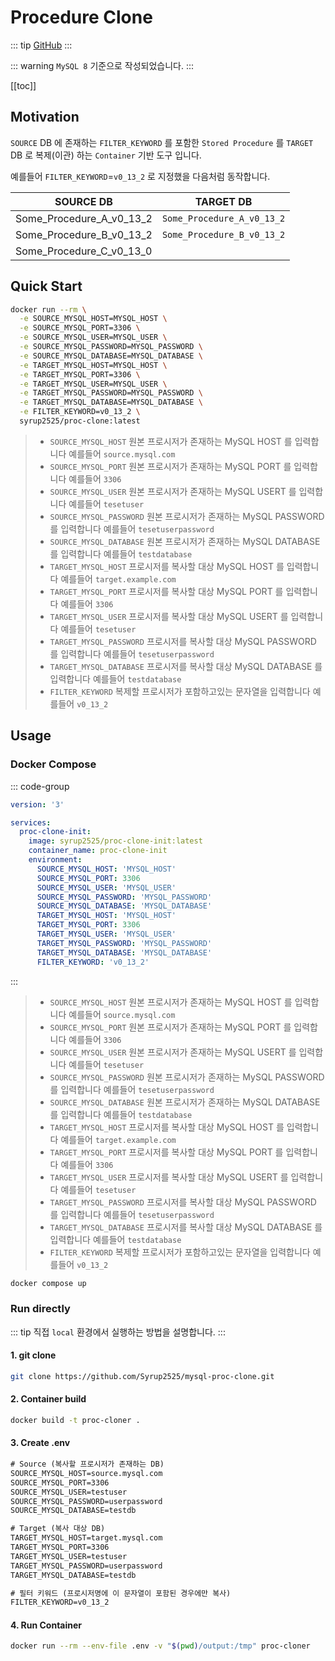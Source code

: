 # Procedure Clone

::: tip
[GitHub](https://github.com/Syrup2525/mysql-proc-clone-init)
:::

::: warning
`MySQL 8` 기준으로 작성되었습니다.
:::

[[toc]]

## Motivation
`SOURCE` DB 에 존재하는 `FILTER_KEYWORD` 를 포함한 `Stored Procedure` 를 `TARGET` DB 로 복제(이관) 하는 `Container` 기반 도구 입니다.

예를들어 `FILTER_KEYWORD`=`v0_13_2` 로 지정했을 다음처럼 동작합니다.

| SOURCE DB | TARGET DB |
| --- | --- |
| Some_Procedure_A_v0_13_2 | `Some_Procedure_A_v0_13_2` |
| Some_Procedure_B_v0_13_2 | `Some_Procedure_B_v0_13_2` |
| Some_Procedure_C_v0_13_0 | |

## Quick Start
``` bash
docker run --rm \
  -e SOURCE_MYSQL_HOST=MYSQL_HOST \
  -e SOURCE_MYSQL_PORT=3306 \
  -e SOURCE_MYSQL_USER=MYSQL_USER \
  -e SOURCE_MYSQL_PASSWORD=MYSQL_PASSWORD \
  -e SOURCE_MYSQL_DATABASE=MYSQL_DATABASE \
  -e TARGET_MYSQL_HOST=MYSQL_HOST \
  -e TARGET_MYSQL_PORT=3306 \
  -e TARGET_MYSQL_USER=MYSQL_USER \
  -e TARGET_MYSQL_PASSWORD=MYSQL_PASSWORD \
  -e TARGET_MYSQL_DATABASE=MYSQL_DATABASE \
  -e FILTER_KEYWORD=v0_13_2 \
  syrup2525/proc-clone:latest
```
> - `SOURCE_MYSQL_HOST` 원본 프로시저가 존재하는 MySQL HOST 를 입력합니다 예를들어 `source.mysql.com`
> - `SOURCE_MYSQL_PORT` 원본 프로시저가 존재하는 MySQL PORT 를 입력합니다 예를들어 `3306`
> - `SOURCE_MYSQL_USER` 원본 프로시저가 존재하는 MySQL USERT 를 입력합니다 예를들어 `tesetuser`
> - `SOURCE_MYSQL_PASSWORD` 원본 프로시저가 존재하는 MySQL PASSWORD 를 입력합니다 예를들어 `tesetuserpassword`
> - `SOURCE_MYSQL_DATABASE` 원본 프로시저가 존재하는 MySQL DATABASE 를 입력합니다 예를들어 `testdatabase`
> - `TARGET_MYSQL_HOST` 프로시저를 복사할 대상 MySQL HOST 를 입력합니다 예를들어 `target.example.com`
> - `TARGET_MYSQL_PORT` 프로시저를 복사할 대상 MySQL PORT 를 입력합니다 예를들어 `3306`
> - `TARGET_MYSQL_USER` 프로시저를 복사할 대상 MySQL USERT 를 입력합니다 예를들어 `tesetuser`
> - `TARGET_MYSQL_PASSWORD` 프로시저를 복사할 대상 MySQL PASSWORD 를 입력합니다 예를들어 `tesetuserpassword`
> - `TARGET_MYSQL_DATABASE` 프로시저를 복사할 대상 MySQL DATABASE 를 입력합니다 예를들어 `testdatabase`
> - `FILTER_KEYWORD` 복제할 프로시저가 포함하고있는 문자열을 입력합니다 예를들어 `v0_13_2`

## Usage
### Docker Compose
::: code-group
``` yaml [docker-compose.yaml]
version: '3'

services:
  proc-clone-init:
    image: syrup2525/proc-clone-init:latest
    container_name: proc-clone-init
    environment:
      SOURCE_MYSQL_HOST: 'MYSQL_HOST'
      SOURCE_MYSQL_PORT: 3306
      SOURCE_MYSQL_USER: 'MYSQL_USER'
      SOURCE_MYSQL_PASSWORD: 'MYSQL_PASSWORD'
      SOURCE_MYSQL_DATABASE: 'MYSQL_DATABASE'
      TARGET_MYSQL_HOST: 'MYSQL_HOST'
      TARGET_MYSQL_PORT: 3306
      TARGET_MYSQL_USER: 'MYSQL_USER'
      TARGET_MYSQL_PASSWORD: 'MYSQL_PASSWORD'
      TARGET_MYSQL_DATABASE: 'MYSQL_DATABASE'
      FILTER_KEYWORD: 'v0_13_2'
```
:::

> - `SOURCE_MYSQL_HOST` 원본 프로시저가 존재하는 MySQL HOST 를 입력합니다 예를들어 `source.mysql.com`
> - `SOURCE_MYSQL_PORT` 원본 프로시저가 존재하는 MySQL PORT 를 입력합니다 예를들어 `3306`
> - `SOURCE_MYSQL_USER` 원본 프로시저가 존재하는 MySQL USERT 를 입력합니다 예를들어 `tesetuser`
> - `SOURCE_MYSQL_PASSWORD` 원본 프로시저가 존재하는 MySQL PASSWORD 를 입력합니다 예를들어 `tesetuserpassword`
> - `SOURCE_MYSQL_DATABASE` 원본 프로시저가 존재하는 MySQL DATABASE 를 입력합니다 예를들어 `testdatabase`
> - `TARGET_MYSQL_HOST` 프로시저를 복사할 대상 MySQL HOST 를 입력합니다 예를들어 `target.example.com`
> - `TARGET_MYSQL_PORT` 프로시저를 복사할 대상 MySQL PORT 를 입력합니다 예를들어 `3306`
> - `TARGET_MYSQL_USER` 프로시저를 복사할 대상 MySQL USERT 를 입력합니다 예를들어 `tesetuser`
> - `TARGET_MYSQL_PASSWORD` 프로시저를 복사할 대상 MySQL PASSWORD 를 입력합니다 예를들어 `tesetuserpassword`
> - `TARGET_MYSQL_DATABASE` 프로시저를 복사할 대상 MySQL DATABASE 를 입력합니다 예를들어 `testdatabase`
> - `FILTER_KEYWORD` 복제할 프로시저가 포함하고있는 문자열을 입력합니다 예를들어 `v0_13_2`

``` bash
docker compose up
```

### Run directly
::: tip
직접 `local` 환경에서 실행하는 방법을 설명합니다.
:::

#### 1. git clone
``` bash
git clone https://github.com/Syrup2525/mysql-proc-clone.git 
```

#### 2. Container build
``` bash
docker build -t proc-cloner . 
```

#### 3. Create .env 
``` txt
# Source (복사할 프로시저가 존재하는 DB)
SOURCE_MYSQL_HOST=source.mysql.com
SOURCE_MYSQL_PORT=3306
SOURCE_MYSQL_USER=testuser
SOURCE_MYSQL_PASSWORD=userpassword
SOURCE_MYSQL_DATABASE=testdb

# Target (복사 대상 DB)
TARGET_MYSQL_HOST=target.mysql.com
TARGET_MYSQL_PORT=3306
TARGET_MYSQL_USER=testuser
TARGET_MYSQL_PASSWORD=userpassword
TARGET_MYSQL_DATABASE=testdb

# 필터 키워드 (프로시저명에 이 문자열이 포함된 경우에만 복사)
FILTER_KEYWORD=v0_13_2

```

#### 4. Run Container
``` bash
docker run --rm --env-file .env -v "$(pwd)/output:/tmp" proc-cloner
```
